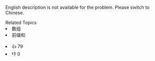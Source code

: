 <p>English description is not available for the problem. Please switch to Chinese.</p>

<div><div>Related Topics</div><div><li>数组</li><li>前缀和</li></div></div><br><div><li>👍 79</li><li>👎 0</li></div>